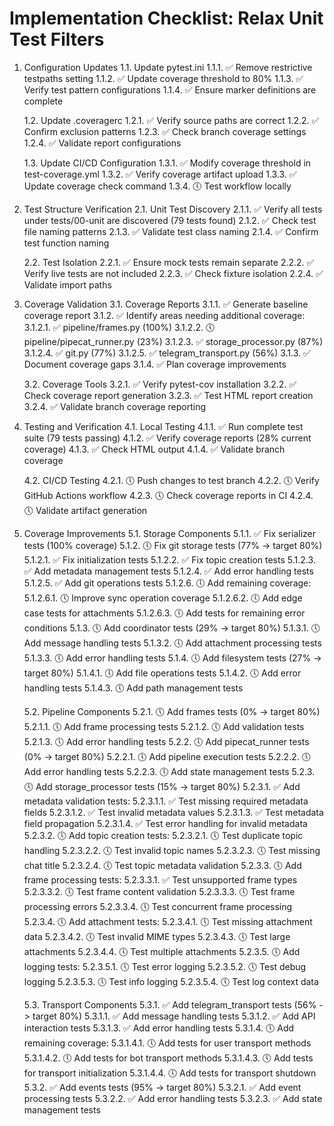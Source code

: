 # Implementation Checklist: Relax Unit Test Filters

1. Configuration Updates
   1.1. Update pytest.ini
        1.1.1. ✅ Remove restrictive testpaths setting
        1.1.2. ✅ Update coverage threshold to 80%
        1.1.3. ✅ Verify test pattern configurations
        1.1.4. ✅ Ensure marker definitions are complete

   1.2. Update .coveragerc
        1.2.1. ✅ Verify source paths are correct
        1.2.2. ✅ Confirm exclusion patterns
        1.2.3. ✅ Check branch coverage settings
        1.2.4. ✅ Validate report configurations

   1.3. Update CI/CD Configuration
        1.3.1. ✅ Modify coverage threshold in test-coverage.yml
        1.3.2. ✅ Verify coverage artifact upload
        1.3.3. ✅ Update coverage check command
        1.3.4. 🕔 Test workflow locally

2. Test Structure Verification
   2.1. Unit Test Discovery
        2.1.1. ✅ Verify all tests under tests/00-unit are discovered (79 tests found)
        2.1.2. ✅ Check test file naming patterns
        2.1.3. ✅ Validate test class naming
        2.1.4. ✅ Confirm test function naming

   2.2. Test Isolation
        2.2.1. ✅ Ensure mock tests remain separate
        2.2.2. ✅ Verify live tests are not included
        2.2.3. ✅ Check fixture isolation
        2.2.4. ✅ Validate import paths

3. Coverage Validation
   3.1. Coverage Reports
        3.1.1. ✅ Generate baseline coverage report
        3.1.2. ✅ Identify areas needing additional coverage:
               3.1.2.1. ✅ pipeline/frames.py (100%)
               3.1.2.2. 🕔 pipeline/pipecat_runner.py (23%)
               3.1.2.3. ✅ storage_processor.py (87%)
               3.1.2.4. ✅ git.py (77%)
               3.1.2.5. ✅ telegram_transport.py (56%)
        3.1.3. ✅ Document coverage gaps
        3.1.4. ✅ Plan coverage improvements

   3.2. Coverage Tools
        3.2.1. ✅ Verify pytest-cov installation
        3.2.2. ✅ Check coverage report generation
        3.2.3. ✅ Test HTML report creation
        3.2.4. ✅ Validate branch coverage reporting

4. Testing and Verification
   4.1. Local Testing
        4.1.1. ✅ Run complete test suite (79 tests passing)
        4.1.2. ✅ Verify coverage reports (28% current coverage)
        4.1.3. ✅ Check HTML output
        4.1.4. ✅ Validate branch coverage

   4.2. CI/CD Testing
        4.2.1. 🕔 Push changes to test branch
        4.2.2. 🕔 Verify GitHub Actions workflow
        4.2.3. 🕔 Check coverage reports in CI
        4.2.4. 🕔 Validate artifact generation

5. Coverage Improvements
   5.1. Storage Components
        5.1.1. ✅ Fix serializer tests (100% coverage)
        5.1.2. 🕔 Fix git storage tests (77% -> target 80%)
               5.1.2.1. ✅ Fix initialization tests
               5.1.2.2. ✅ Fix topic creation tests
               5.1.2.3. ✅ Add metadata management tests
               5.1.2.4. ✅ Add error handling tests
               5.1.2.5. ✅ Add git operations tests
               5.1.2.6. 🕔 Add remaining coverage:
                       5.1.2.6.1. 🕔 Improve sync operation coverage
                       5.1.2.6.2. 🕔 Add edge case tests for attachments
                       5.1.2.6.3. 🕔 Add tests for remaining error conditions
        5.1.3. 🕔 Add coordinator tests (29% -> target 80%)
               5.1.3.1. 🕔 Add message handling tests
               5.1.3.2. 🕔 Add attachment processing tests
               5.1.3.3. 🕔 Add error handling tests
        5.1.4. 🕔 Add filesystem tests (27% -> target 80%)
               5.1.4.1. 🕔 Add file operations tests
               5.1.4.2. 🕔 Add error handling tests
               5.1.4.3. 🕔 Add path management tests

   5.2. Pipeline Components
        5.2.1. 🕔 Add frames tests (0% -> target 80%)
               5.2.1.1. 🕔 Add frame processing tests
               5.2.1.2. 🕔 Add validation tests
               5.2.1.3. 🕔 Add error handling tests
        5.2.2. 🕔 Add pipecat_runner tests (0% -> target 80%)
               5.2.2.1. 🕔 Add pipeline execution tests
               5.2.2.2. 🕔 Add error handling tests
               5.2.2.3. 🕔 Add state management tests
        5.2.3. 🕔 Add storage_processor tests (15% -> target 80%)
               5.2.3.1. ✅ Add metadata validation tests:
                       5.2.3.1.1. ✅ Test missing required metadata fields
                       5.2.3.1.2. ✅ Test invalid metadata values
                       5.2.3.1.3. ✅ Test metadata field propagation
                       5.2.3.1.4. ✅ Test error handling for invalid metadata
               5.2.3.2. 🕔 Add topic creation tests:
                       5.2.3.2.1. 🕔 Test duplicate topic handling
                       5.2.3.2.2. 🕔 Test invalid topic names
                       5.2.3.2.3. 🕔 Test missing chat title
                       5.2.3.2.4. 🕔 Test topic metadata validation
               5.2.3.3. 🕔 Add frame processing tests:
                       5.2.3.3.1. ✅ Test unsupported frame types
                       5.2.3.3.2. 🕔 Test frame content validation
                       5.2.3.3.3. 🕔 Test frame processing errors
                       5.2.3.3.4. 🕔 Test concurrent frame processing
               5.2.3.4. 🕔 Add attachment tests:
                       5.2.3.4.1. 🕔 Test missing attachment data
                       5.2.3.4.2. 🕔 Test invalid MIME types
                       5.2.3.4.3. 🕔 Test large attachments
                       5.2.3.4.4. 🕔 Test multiple attachments
               5.2.3.5. 🕔 Add logging tests:
                       5.2.3.5.1. 🕔 Test error logging
                       5.2.3.5.2. 🕔 Test debug logging
                       5.2.3.5.3. 🕔 Test info logging
                       5.2.3.5.4. 🕔 Test log context data

   5.3. Transport Components
        5.3.1. ✅ Add telegram_transport tests (56% -> target 80%)
               5.3.1.1. ✅ Add message handling tests
               5.3.1.2. ✅ Add API interaction tests
               5.3.1.3. ✅ Add error handling tests
               5.3.1.4. 🕔 Add remaining coverage:
                       5.3.1.4.1. 🕔 Add tests for user transport methods
                       5.3.1.4.2. 🕔 Add tests for bot transport methods
                       5.3.1.4.3. 🕔 Add tests for transport initialization
                       5.3.1.4.4. 🕔 Add tests for transport shutdown
        5.3.2. ✅ Add events tests (95% -> target 80%)
               5.3.2.1. ✅ Add event processing tests
               5.3.2.2. ✅ Add error handling tests
               5.3.2.3. ✅ Add state management tests 